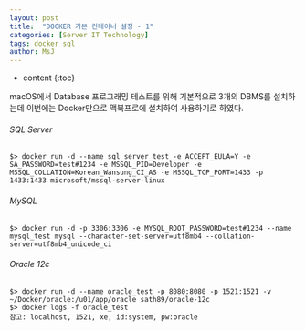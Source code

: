 ```yaml
---
layout: post
title:  "DOCKER 기본 컨테이너 설정 - 1"
categories: [Server IT Technology]
tags: docker sql
author: MsJ
---
```


* content
{:toc}

macOS에서 Database 프로그래밍 테스트를 위해 기본적으로 3개의 DBMS를 설치하는데 이번에는 Docker만으로 맥북프로에 설치하여 사용하기로 하였다.

###### SQL Server
```
$> docker run -d --name sql_server_test -e ACCEPT_EULA=Y -e SA_PASSWORD=test#1234 -e MSSQL_PID=Developer -e MSSQL_COLLATION=Korean_Wansung_CI_AS -e MSSQL_TCP_PORT=1433 -p 1433:1433 microsoft/mssql-server-linux
```

###### MySQL
```
$> docker run -d -p 3306:3306 -e MYSQL_ROOT_PASSWORD=test#1234 --name mysql_test mysql --character-set-server=utf8mb4 --collation-server=utf8mb4_unicode_ci
```

###### Oracle 12c
```
$> docker run -d --name oracle_test -p 8080:8080 -p 1521:1521 -v ~/Docker/oracle:/u01/app/oracle sath89/oracle-12c
$> docker logs -f oracle_test
참고: localhost, 1521, xe, id:system, pw:oracle
```
